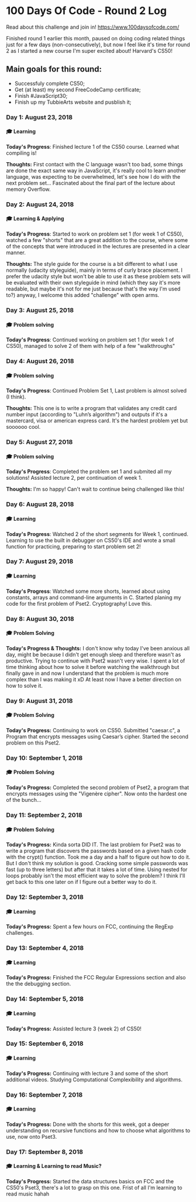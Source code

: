 # 100 Days Of Code - Round 2 Log

Read about this challenge and join in!
https://www.100daysofcode.com/

Finished round 1 earlier this month, paused on doing coding related things just for a few days (non-consecutively), but now I feel like it's time for round 2 as I started a new course I'm super excited about! Harvard's CS50!

## Main goals for this round:
- Successfuly complete CS50; 
- Get (at least) my second FreeCodeCamp certificate;
- Finish #JavaScript30;
- Finish up my TubbieArts website and pusblish it;

### Day 1: August 23, 2018
#### :mortar_board: Learning 

**Today's Progress**: Finished lecture 1 of the CS50 course. Learned what compiling is! 

**Thoughts:** First contact with the C language wasn't too bad, some things are done the exact same way in JavaScript, it's really cool to learn another language, was expecting to be overwhelmed, let's see how I do with the next problem set... Fascinated about the final part of the lecture about memory Overflow. 

### Day 2: August 24, 2018
#### :mortar_board: Learning & Applying

**Today's Progress**: Started to work on problem set 1 (for week 1 of CS50), watched a few "shorts" that are a great addition to the course, where some of the concepts that were introduced in the lectures are presented in a clear manner. 

**Thoughts:** The style guide for the course is a bit different to what I use normally (udacity styleguide), mainly in terms of curly brace placement. I prefer the udacity style but won't be able to use it as these problem sets will be evaluated with their own styleguide in mind (which they say it's more readable, but maybe it's not for me just because that's the way I'm used to?) anyway, I welcome this added "challenge" with open arms. 

### Day 3: August 25, 2018
#### :mortar_board: Problem solving

**Today's Progress**: Continued working on problem set 1 (for week 1 of CS50), managed to solve 2 of them with help of a few "walkthroughs"

### Day 4: August 26, 2018
#### :mortar_board: Problem solving

**Today's Progress**: Continued Problem Set 1, Last problem is almost solved (I think).

**Thoughts:** This one is to write a program that validates any credit card number input (according to "Luhn’s algorithm") and outputs if it's a mastercard, visa or american express card. It's the hardest problem yet but soooooo cool. 

### Day 5: August 27, 2018
#### :mortar_board: Problem solving
 
 **Today's Progress**: Completed the problem set 1 and submited all my solutions! Assisted lecture 2, per continuation of week 1.
 
 **Thoughts:** I'm so happy! Can't wait to continue being challenged like this! 
 
### Day 6: August 28, 2018
#### :mortar_board: Learning
 
**Today's Progress**: Watched 2 of the short segments for Week 1, continued. Learning to use the built in debugger on CS50's IDE and wrote a small function for practicing, preparing to start problem set 2!

### Day 7: August 29, 2018
#### :mortar_board: Learning 

**Today's Progress**: Watched some more shorts, learned about using constants, arrays and command-line arguments in C. Started planing my code for the first problem of Pset2. Cryptography! Love this.  

### Day 8: August 30, 2018
#### :mortar_board: Problem Solving

**Today's Progress & Thoughts:** I don't know why today I've been anxious all day, might be because I didn't get enough sleep and therefore wasn't as productive. Trying to continue with Pset2 wasn't very wise. I spent a lot of time thinking about how to solve it before watching the walkthrough but finally gave in and now I understand that the problem is much more complex than I was making it xD At least now I have a better direction on how to solve it.

### Day 9: August 31, 2018
#### :mortar_board: Problem Solving

**Today's Progress:** Continuing to work on CS50. Submitted "caesar.c", a Program that encrypts messages using Caesar’s cipher. Started the second problem on this Pset2.

### Day 10: September 1, 2018
#### :mortar_board: Problem Solving

**Today's Progress:** Completed the second problem of Pset2, a program that encrypts messages using the "Vigenère cipher". Now onto the hardest one of the bunch... 

### Day 11: September 2, 2018
#### :mortar_board: Problem Solving

**Today's Progress:** Kinda sorta DID IT. The last problem for Pset2 was to write a program that discovers the passwords based on a given hash code with the crypt() function. Took me a day and a half to figure out how to do it.
But I don't think my solution is good. Cracking some simple passwords was fast (up to three letters) but after that it takes a lot of time. Using nested for loops probably isn't the most efficient way to solve the problem? I think I'll get back to this one later on if I figure out a better way to do it.  

### Day 12: September 3, 2018
#### :mortar_board: Learning

**Today's Progress:** Spent a few hours on FCC, continuing the RegExp challenges.

### Day 13: September 4, 2018
#### :mortar_board: Learning

**Today's Progress:** Finished the FCC Regular Expressions section and also the the debugging section.

### Day 14: September 5, 2018
#### :mortar_board: Learning

**Today's Progress:** Assisted lecture 3 (week 2) of CS50!  

### Day 15: September 6, 2018
#### :mortar_board: Learning

**Today's Progress:** Continuing with lecture 3 and some of the short additional videos. Studying Computational Complexibility and algorithms.

### Day 16: September 7, 2018
#### :mortar_board: Learning

**Today's Progress:** Done with the shorts for this week, got a deeper understanding on recursive functions and how to choose what algorithms to use, now onto Pset3.

### Day 17: September 8, 2018
#### :mortar_board: Learning & Learning to read Music?

**Today's Progress:** Started the data structures basics on FCC and the CS50's Pset3, there's a lot to grasp on this one. Frist of all I'm learning to read music hahah
